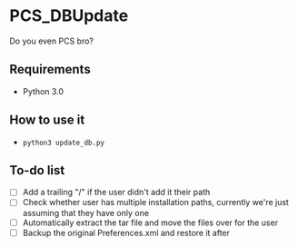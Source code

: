 # PCS_DBUpdate
Do you even PCS bro?

Requirements
---------------------------------
- Python 3.0

How to use it
---------------------------------
- `python3 update_db.py`

To-do list
---------------------------------
- [ ] Add a trailing "/" if the user didn't add it their path
- [ ] Check whether user has multiple installation paths, currently we're just assuming that they have only one
- [ ] Automatically extract the tar file and move the files over for the user
- [ ] Backup the original Preferences.xml and restore it after

